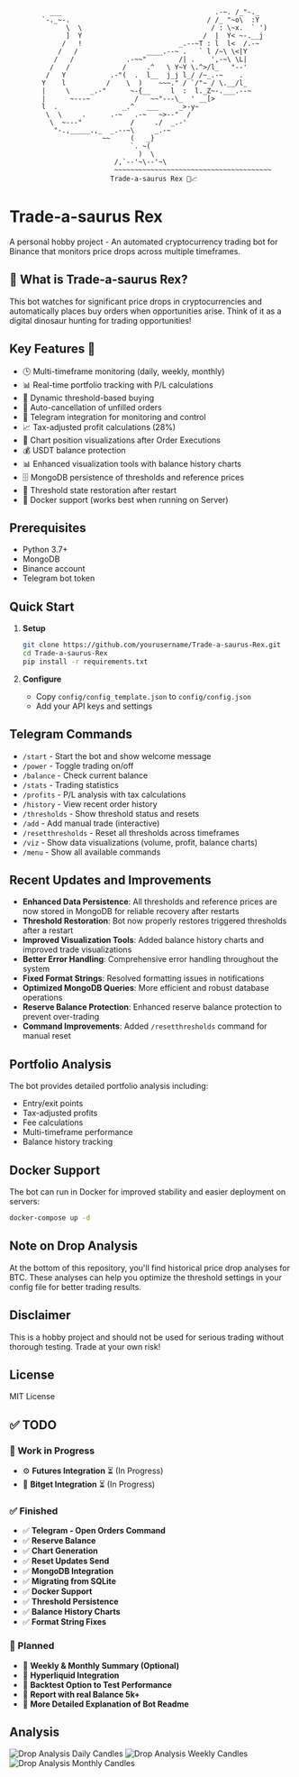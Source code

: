 ```
          ___                                      .-~. /_"-._
        `-._~-.                                  / /_ "~o\  :Y
              \  \                                / : \~x.  ` ')
              ]  Y                              /  |  Y< ~-.__j
             /   !                        _.--~T : l  l<  /.-~
            /   /                 ____.--~ .   ` l /~\ \<|Y
           /   /             .-~~"        /| .    ',-~\ \L|
          /   /             /     .^   \ Y~Y \.^>/l_   "--'
         /   Y           .-"(  .  l__  j_j l_/ /~_.-~    .
        Y    l          /    \  )    ~~~." / `/"~ / \.__/l_
        |     \     _.-"      ~-{__     l  :  l._Z~-.___.--~
        |      ~---~           /   ~~"---\_  ' __[>
        l  .                _.^   ___     _>-y~
         \  \     .      .-~   .-~   ~>--"  /
          \  ~---"            /     ./  _.-'
           "-.,_____.,_  _.--~\     _.-~
                       ~~     (   _}       
                              `. ~(
                                )  \
                          /,`--'~\--'~\
                          ~~~~~~~~~~~~~~~~~~~~~~~~~~~~~~~~~~~~~~~
                         Trade-a-saurus Rex 🦖📈
```

# Trade-a-saurus Rex

A personal hobby project - An automated cryptocurrency trading bot for Binance that monitors price drops across multiple timeframes.

## 🦖 What is Trade-a-saurus Rex?

This bot watches for significant price drops in cryptocurrencies and automatically places buy orders when opportunities arise. Think of it as a digital dinosaur hunting for trading opportunities!

## Key Features 🚀

- 🕒 Multi-timeframe monitoring (daily, weekly, monthly)
- 📊 Real-time portfolio tracking with P/L calculations
- 🎯 Dynamic threshold-based buying
- 🔄 Auto-cancellation of unfilled orders
- 🤖 Telegram integration for monitoring and control
- 📈 Tax-adjusted profit calculations (28%)
- 🎨 Chart position visualizations after Order Executions
- 💰 USDT balance protection
- 📊 Enhanced visualization tools with balance history charts
- 🗄️ MongoDB persistence of thresholds and reference prices
- 🔁 Threshold state restoration after restart
- 🐳 Docker support (works best when running on Server)

## Prerequisites

- Python 3.7+
- MongoDB
- Binance account
- Telegram bot token

## Quick Start

1. **Setup**
   ```bash
   git clone https://github.com/yourusername/Trade-a-saurus-Rex.git
   cd Trade-a-saurus-Rex
   pip install -r requirements.txt
   ```

2. **Configure**
   - Copy `config/config_template.json` to `config/config.json`
   - Add your API keys and settings

## Telegram Commands

- `/start` - Start the bot and show welcome message
- `/power` - Toggle trading on/off
- `/balance` - Check current balance
- `/stats` - Trading statistics
- `/profits` - P/L analysis with tax calculations 
- `/history` - View recent order history
- `/thresholds` - Show threshold status and resets
- `/add` - Add manual trade (interactive)
- `/resetthresholds` - Reset all thresholds across timeframes
- `/viz` - Show data visualizations (volume, profit, balance charts)
- `/menu` - Show all available commands

## Recent Updates and Improvements

- **Enhanced Data Persistence**: All thresholds and reference prices are now stored in MongoDB for reliable recovery after restarts
- **Threshold Restoration**: Bot now properly restores triggered thresholds after a restart
- **Improved Visualization Tools**: Added balance history charts and improved trade visualizations
- **Better Error Handling**: Comprehensive error handling throughout the system
- **Fixed Format Strings**: Resolved formatting issues in notifications
- **Optimized MongoDB Queries**: More efficient and robust database operations
- **Reserve Balance Protection**: Enhanced reserve balance protection to prevent over-trading
- **Command Improvements**: Added `/resetthresholds` command for manual reset

## Portfolio Analysis

The bot provides detailed portfolio analysis including:
- Entry/exit points
- Tax-adjusted profits
- Fee calculations
- Multi-timeframe performance
- Balance history tracking

## Docker Support

The bot can run in Docker for improved stability and easier deployment on servers:

```bash
docker-compose up -d
```

## Note on Drop Analysis

At the bottom of this repository, you'll find historical price drop analyses for BTC. These analyses can help you optimize the threshold settings in your config file for better trading results.

## Disclaimer

This is a hobby project and should not be used for serious trading without thorough testing. Trade at your own risk!

## License

MIT License


## ✅ TODO  

### 🚀 Work in Progress  
- ⚙️ **Futures Integration** ⏳ (In Progress)  
- 🔗 **Bitget Integration** ⏳ (In Progress)  

### ✅ Finished  
- ✅ **Telegram - Open Orders Command**  
- ✅ **Reserve Balance**  
- ✅ **Chart Generation**  
- ✅ **Reset Updates Send**  
- ✅ **MongoDB Integration**  
- ✅ **Migrating from SQLite**  
- ✅ **Docker Support**
- ✅ **Threshold Persistence**
- ✅ **Balance History Charts**
- ✅ **Format String Fixes**

### 📌 Planned  
- 📌 **Weekly & Monthly Summary (Optional)**  
- 📌 **Hyperliquid Integration**
- 📌 **Backtest Option to Test Performance**
- 📌 **Report with real Balance 5k+**
- 📌 **More Detailed Explanation of Bot Readme**

## Analysis

![Drop Analysis Daily Candles](src/img/data1.png)
![Drop Analysis Weekly Candles](src/img/data2.png)
![Drop Analysis Monthly Candles](src/img/data3.png)
